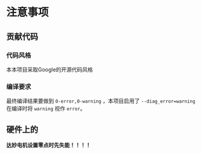 # 注意事项

## 贡献代码
### 代码风格
本本项目采取Google的开源代码风格

### 编译要求
最终编译结果要做到 `0-error,0-warning` ，本项目启用了 `--diag_error=warning` 在编译时将 `warning` 视作 `error`。

## 硬件上的
**达妙电机设置零点时先失能！！！！**